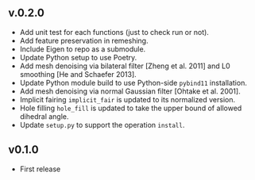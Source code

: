 v.0.2.0
---

*   Add unit test for each functions (just to check run or not).
*   Add feature preservation in remeshing.
*   Include Eigen to repo as a submodule.
*   Update Python setup to use Poetry.
*   Add mesh denoising via bilateral filter [Zheng et al. 2011] and L0 smoothing [He and Schaefer 2013].
*   Update Python module build to use Python-side `pybind11` installation.
*   Add mesh denoising via normal Gaussian filter [Ohtake et al. 2001].
*   Implicit fairing `implicit_fair` is updated to its normalized version.
*   Hole filling `hole_fill` is updated to take the upper bound of allowed dihedral angle.
*   Update `setup.py` to support the operation `install`.

v0.1.0
---

* First release
